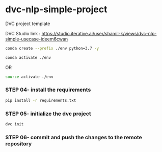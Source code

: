 # dvc-nlp-simple-project
DVC project template

DVC Studio link : https://studio.iterative.ai/user/shamil-k/views/dvc-nlp-simple-usecase-ideem6cwan



```bash
conda create --prefix ./env python=3.7 -y
```

```bash
conda activate ./env
```
OR
```bash
source activate ./env
```

### STEP 04- install the requirements
```bash
pip install -r requirements.txt
```

### STEP 05- initialize the dvc project
```bash
dvc init
```

### STEP 06- commit and push the changes to the remote repository

